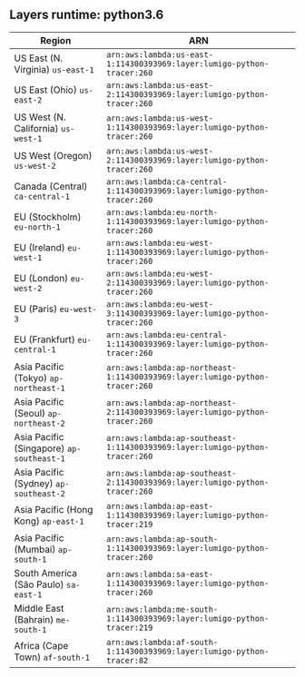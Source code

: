 Layers runtime: python3.6
----
| Region | ARN |
| --- | --- |
|US East (N. Virginia)  `us-east-1`|`arn:aws:lambda:us-east-1:114300393969:layer:lumigo-python-tracer:260`|
|US East (Ohio)  `us-east-2`|`arn:aws:lambda:us-east-2:114300393969:layer:lumigo-python-tracer:260`|
|US West (N. California)  `us-west-1`|`arn:aws:lambda:us-west-1:114300393969:layer:lumigo-python-tracer:260`|
|US West (Oregon)  `us-west-2`|`arn:aws:lambda:us-west-2:114300393969:layer:lumigo-python-tracer:260`|
|Canada (Central)  `ca-central-1`|`arn:aws:lambda:ca-central-1:114300393969:layer:lumigo-python-tracer:260`|
|EU (Stockholm)  `eu-north-1`|`arn:aws:lambda:eu-north-1:114300393969:layer:lumigo-python-tracer:260`|
|EU (Ireland)  `eu-west-1`|`arn:aws:lambda:eu-west-1:114300393969:layer:lumigo-python-tracer:260`|
|EU (London)  `eu-west-2`|`arn:aws:lambda:eu-west-2:114300393969:layer:lumigo-python-tracer:260`|
|EU (Paris)  `eu-west-3`|`arn:aws:lambda:eu-west-3:114300393969:layer:lumigo-python-tracer:260`|
|EU (Frankfurt)  `eu-central-1`|`arn:aws:lambda:eu-central-1:114300393969:layer:lumigo-python-tracer:260`|
|Asia Pacific (Tokyo)  `ap-northeast-1`|`arn:aws:lambda:ap-northeast-1:114300393969:layer:lumigo-python-tracer:260`|
|Asia Pacific (Seoul)  `ap-northeast-2`|`arn:aws:lambda:ap-northeast-2:114300393969:layer:lumigo-python-tracer:260`|
|Asia Pacific (Singapore)  `ap-southeast-1`|`arn:aws:lambda:ap-southeast-1:114300393969:layer:lumigo-python-tracer:260`|
|Asia Pacific (Sydney)  `ap-southeast-2`|`arn:aws:lambda:ap-southeast-2:114300393969:layer:lumigo-python-tracer:260`|
|Asia Pacific (Hong Kong)  `ap-east-1`|`arn:aws:lambda:ap-east-1:114300393969:layer:lumigo-python-tracer:219`|
|Asia Pacific (Mumbai)  `ap-south-1`|`arn:aws:lambda:ap-south-1:114300393969:layer:lumigo-python-tracer:260`|
|South America (São Paulo)  `sa-east-1`|`arn:aws:lambda:sa-east-1:114300393969:layer:lumigo-python-tracer:260`|
|Middle East (Bahrain)  `me-south-1`|`arn:aws:lambda:me-south-1:114300393969:layer:lumigo-python-tracer:219`|
|Africa (Cape Town)  `af-south-1`|`arn:aws:lambda:af-south-1:114300393969:layer:lumigo-python-tracer:82`|
